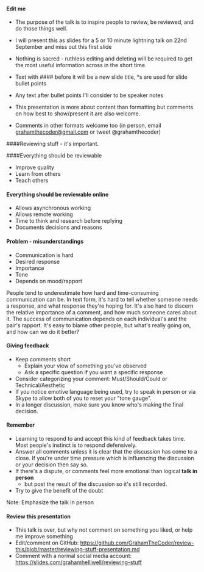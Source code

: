 #### Edit me
* The purpose of the talk is to inspire people to review, be reviewed, and do those things well.
* I will present this as slides for a 5 or 10 minute lightning talk on 22nd September and miss out this first slide
* Nothing is sacred - ruthless editing and deleting will be required to get the most useful information across in the short time.

* Text with #### before it will be a new slide title, *s are used for slide bullet points
* Any text after bullet points I'll consider to be speaker notes
* This presentation is more about content than formatting but comments on how best to show/present it are also welcome.
* Comments in other formats welcome too (in person, email grahamthecoder@gmail.com or tweet @grahamthecoder)

####Reviewing stuff - it's important.

####Everything should be reviewable
* Improve quality
* Learn from others
* Teach others

#### Everything should be reviewable online
* Allows asynchronous working
* Allows remote working
* Time to think and research before replying
* Documents decisions and reasons

#### Problem - misunderstandings
* Communication is hard
* Desired response
* Importance
* Tone
* Depends on mood/rapport

People tend to underestimate how hard and time-consuming communication can be.
In text form, it's hard to tell whether someone needs a response, and what response they're hoping for.
It's also hard to discern the relative importance of a comment, and how much someone cares about it.
The success of communication depends on each individual's and the pair's rapport.
It's easy to blame other people, but what's really going on, and how can we do it better?

#### Giving feedback
* Keep comments short
  * Explain your view of something you've observed
  * Ask a specific question if you want a specific response
* Consider categorizing your comment: Must/Should/Could or Technical/Aesthetic
* If you notice emotive language being used, try to speak in person or via Skype to allow both of you to reset your "tone gauge".
* In a longer discussion, make sure you know who's making the final decision.

#### Remember
* Learning to respond to and accept this kind of feedback takes time. Most people's instinct is to respond defensively.
* Answer all comments unless it is clear that the discussion has come to a close. If you're under time pressure which is influencing the discussion or your decision then say so.
* If there's a dispute, or comments feel more emotional than logical **talk in person**
  * but post the result of the discussion so it's still recorded.
* Try to give the benefit of the doubt

Note: Emphasize the talk in person


#### Review this presentation
* This talk is over, but why not comment on something you liked, or help me improve something
* Edit/comment on GitHub: https://github.com/GrahamTheCoder/review-this/blob/master/reviewing-stuff-presentation.md
* Comment with a normal social media account: https://slides.com/grahamhelliwell/reviewing-stuff
